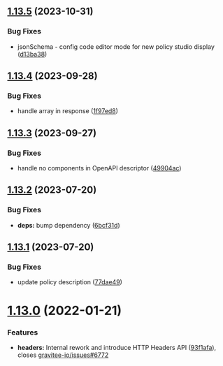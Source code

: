## [1.13.5](https://github.com/gravitee-io/gravitee-policy-mock/compare/1.13.4...1.13.5) (2023-10-31)


### Bug Fixes

* jsonSchema - config code editor mode for new policy studio display ([d13ba38](https://github.com/gravitee-io/gravitee-policy-mock/commit/d13ba389ae7138f570e63efde848a72a23c40de2))

## [1.13.4](https://github.com/gravitee-io/gravitee-policy-mock/compare/1.13.3...1.13.4) (2023-09-28)


### Bug Fixes

* handle array in response ([1f97ed8](https://github.com/gravitee-io/gravitee-policy-mock/commit/1f97ed82538fa162254762e3aad76507b0eb15df))

## [1.13.3](https://github.com/gravitee-io/gravitee-policy-mock/compare/1.13.2...1.13.3) (2023-09-27)


### Bug Fixes

* handle no components in OpenAPI descriptor ([49904ac](https://github.com/gravitee-io/gravitee-policy-mock/commit/49904acccec6e668a0448475416ad36ab4198085))

## [1.13.2](https://github.com/gravitee-io/gravitee-policy-mock/compare/1.13.1...1.13.2) (2023-07-20)


### Bug Fixes

* **deps:** bump dependency ([6bcf31d](https://github.com/gravitee-io/gravitee-policy-mock/commit/6bcf31d487ada2ec797e5f8c3a456490e7b718eb))

## [1.13.1](https://github.com/gravitee-io/gravitee-policy-mock/compare/1.13.0...1.13.1) (2023-07-20)


### Bug Fixes

* update policy description ([77dae49](https://github.com/gravitee-io/gravitee-policy-mock/commit/77dae49cc792dcbdb2ce56d8f9e838a35be9a23f))

# [1.13.0](https://github.com/gravitee-io/gravitee-policy-mock/compare/1.12.0...1.13.0) (2022-01-21)


### Features

* **headers:** Internal rework and introduce HTTP Headers API ([93f1afa](https://github.com/gravitee-io/gravitee-policy-mock/commit/93f1afa3fdc207a9248e957fccaf26f0f3296902)), closes [gravitee-io/issues#6772](https://github.com/gravitee-io/issues/issues/6772)
